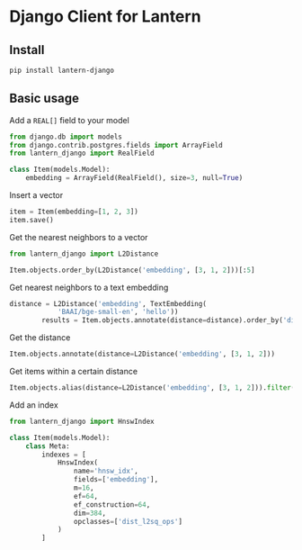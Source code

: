 # Django Client for Lantern

## Install

```sh
pip install lantern-django
```

## Basic usage

Add a `REAL[]` field to your model

```python
from django.db import models
from django.contrib.postgres.fields import ArrayField
from lantern_django import RealField

class Item(models.Model):
    embedding = ArrayField(RealField(), size=3, null=True)
```

Insert a vector

```python
item = Item(embedding=[1, 2, 3])
item.save()
```

Get the nearest neighbors to a vector

```python
from lantern_django import L2Distance

Item.objects.order_by(L2Distance('embedding', [3, 1, 2]))[:5]
```

Get nearest neighbors to a text embedding

```python
distance = L2Distance('embedding', TextEmbedding(
            'BAAI/bge-small-en', 'hello'))
        results = Item.objects.annotate(distance=distance).order_by('distance')[:5]
```

Get the distance

```python
Item.objects.annotate(distance=L2Distance('embedding', [3, 1, 2]))
```

Get items within a certain distance

```python
Item.objects.alias(distance=L2Distance('embedding', [3, 1, 2])).filter(distance__lt=5)
```

Add an index

```python
from lantern_django import HnswIndex

class Item(models.Model):
    class Meta:
        indexes = [
            HnswIndex(
                name='hnsw_idx',
                fields=['embedding'],
                m=16,
                ef=64,
                ef_construction=64,
                dim=384,
                opclasses=['dist_l2sq_ops']
            )
        ]
```
